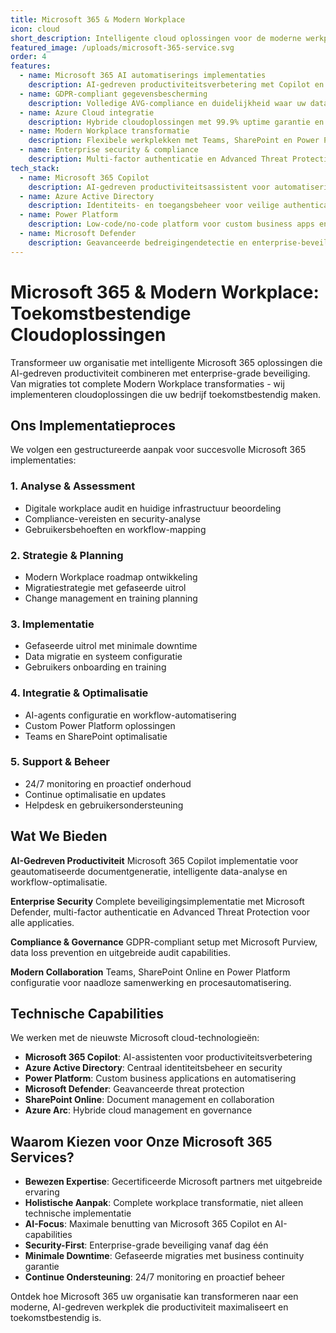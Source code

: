 ```yaml
---
title: Microsoft 365 & Modern Workplace
icon: cloud
short_description: Intelligente cloud oplossingen voor de moderne werkplek met geavanceerde AI-integratie en enterprise-security
featured_image: /uploads/microsoft-365-service.svg
order: 4
features:
  - name: Microsoft 365 AI automatiserings implementaties
    description: AI-gedreven productiviteitsverbetering met Copilot en geautomatiseerde workflows.
  - name: GDPR-compliant gegevensbescherming
    description: Volledige AVG-compliance en duidelijkheid waar uw data naartoe gaat.
  - name: Azure Cloud integratie
    description: Hybride cloudoplossingen met 99.9% uptime garantie en schaalbaarheid.
  - name: Modern Workplace transformatie
    description: Flexibele werkplekken met Teams, SharePoint en Power Platform integratie.
  - name: Enterprise security & compliance
    description: Multi-factor authenticatie en Advanced Threat Protection in alle applicaties.
tech_stack:
  - name: Microsoft 365 Copilot
    description: AI-gedreven productiviteitsassistent voor automatisering van dagelijkse taken.
  - name: Azure Active Directory
    description: Identiteits- en toegangsbeheer voor veilige authenticatie en autorisatie.
  - name: Power Platform
    description: Low-code/no-code platform voor custom business apps en automatisering.
  - name: Microsoft Defender
    description: Geavanceerde bedreigingendetectie en enterprise-beveiliging.
---
```


# Microsoft 365 & Modern Workplace: Toekomstbestendige Cloudoplossingen

Transformeer uw organisatie met intelligente Microsoft 365 oplossingen die AI-gedreven productiviteit combineren met enterprise-grade beveiliging. Van migraties tot complete Modern Workplace transformaties - wij implementeren cloudoplossingen die uw bedrijf toekomstbestendig maken.

## Ons Implementatieproces

We volgen een gestructureerde aanpak voor succesvolle Microsoft 365 implementaties:

### 1. Analyse & Assessment
- Digitale workplace audit en huidige infrastructuur beoordeling
- Compliance-vereisten en security-analyse
- Gebruikersbehoeften en workflow-mapping

### 2. Strategie & Planning
- Modern Workplace roadmap ontwikkeling
- Migratiestrategie met gefaseerde uitrol
- Change management en training planning

### 3. Implementatie
- Gefaseerde uitrol met minimale downtime
- Data migratie en systeem configuratie
- Gebruikers onboarding en training

### 4. Integratie & Optimalisatie
- AI-agents configuratie en workflow-automatisering
- Custom Power Platform oplossingen
- Teams en SharePoint optimalisatie

### 5. Support & Beheer
- 24/7 monitoring en proactief onderhoud
- Continue optimalisatie en updates
- Helpdesk en gebruikersondersteuning

## Wat We Bieden

**AI-Gedreven Productiviteit**
Microsoft 365 Copilot implementatie voor geautomatiseerde documentgeneratie, intelligente data-analyse en workflow-optimalisatie.

**Enterprise Security**
Complete beveiligingsimplementatie met Microsoft Defender, multi-factor authenticatie en Advanced Threat Protection voor alle applicaties.

**Compliance & Governance**
GDPR-compliant setup met Microsoft Purview, data loss prevention en uitgebreide audit capabilities.

**Modern Collaboration**
Teams, SharePoint Online en Power Platform configuratie voor naadloze samenwerking en procesautomatisering.

## Technische Capabilities

We werken met de nieuwste Microsoft cloud-technologieën:

- **Microsoft 365 Copilot**: AI-assistenten voor productiviteitsverbetering
- **Azure Active Directory**: Centraal identiteitsbeheer en security
- **Power Platform**: Custom business applications en automatisering
- **Microsoft Defender**: Geavanceerde threat protection
- **SharePoint Online**: Document management en collaboration
- **Azure Arc**: Hybride cloud management en governance

## Waarom Kiezen voor Onze Microsoft 365 Services?

- **Bewezen Expertise**: Gecertificeerde Microsoft partners met uitgebreide ervaring
- **Holistische Aanpak**: Complete workplace transformatie, niet alleen technische implementatie
- **AI-Focus**: Maximale benutting van Microsoft 365 Copilot en AI-capabilities
- **Security-First**: Enterprise-grade beveiliging vanaf dag één
- **Minimale Downtime**: Gefaseerde migraties met business continuity garantie
- **Continue Ondersteuning**: 24/7 monitoring en proactief beheer

Ontdek hoe Microsoft 365 uw organisatie kan transformeren naar een moderne, AI-gedreven werkplek die productiviteit maximaliseert en toekomstbestendig is.